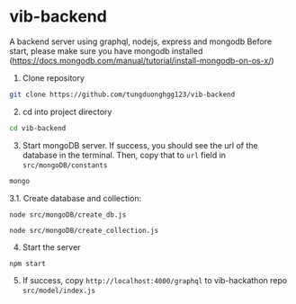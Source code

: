 # vib-backend

A backend server using graphql, nodejs, express and mongodb
Before start, please make sure you have mongodb installed (https://docs.mongodb.com/manual/tutorial/install-mongodb-on-os-x/)

1. Clone repository 
```bash
git clone https://github.com/tungduonghgg123/vib-backend
```
2. cd into project directory
```bash
cd vib-backend
```
3. Start mongoDB server. If success, you should see the url of the database in the terminal. Then, copy that to `url` field in `src/mongoDB/constants`
```bash
mongo
```
3.1. Create database and collection:
```
node src/mongoDB/create_db.js
```
```
node src/mongoDB/create_collection.js
```
4. Start the server
``` 
npm start
```
5. If success, copy `http://localhost:4000/graphql` to vib-hackathon repo `src/model/index.js`
